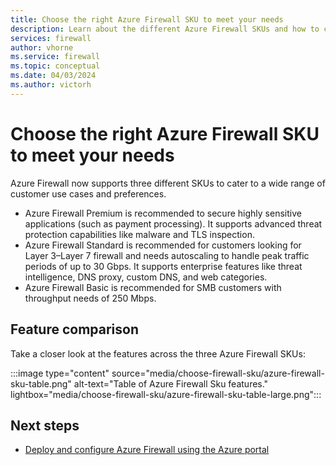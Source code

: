```yaml
---
title: Choose the right Azure Firewall SKU to meet your needs
description: Learn about the different Azure Firewall SKUs and how to choose the right one for your needs.
services: firewall
author: vhorne
ms.service: firewall
ms.topic: conceptual
ms.date: 04/03/2024
ms.author: victorh
---
```


# Choose the right Azure Firewall SKU to meet your needs

Azure Firewall now supports three different SKUs to cater to a wide range of customer use cases and preferences.

- Azure Firewall Premium is recommended to secure highly sensitive applications (such as payment processing). It supports advanced threat protection capabilities like malware and TLS inspection.
- Azure Firewall Standard is recommended for customers looking for Layer 3–Layer 7 firewall and needs autoscaling to handle peak traffic periods of up to 30 Gbps. It supports enterprise features like threat intelligence, DNS proxy, custom DNS, and web categories.
- Azure Firewall Basic is recommended for SMB customers with throughput needs of 250 Mbps.

## Feature comparison

Take a closer look at the features across the three Azure Firewall SKUs:

:::image type="content" source="media/choose-firewall-sku/azure-firewall-sku-table.png" alt-text="Table of Azure Firewall Sku features." lightbox="media/choose-firewall-sku/azure-firewall-sku-table-large.png":::

## Next steps

- [Deploy and configure Azure Firewall using the Azure portal](tutorial-firewall-deploy-portal.md)